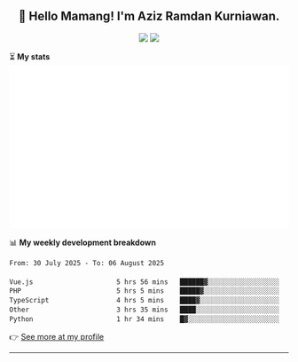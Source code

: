 <h2 align="center">👋 Hello Mamang! I'm Aziz Ramdan Kurniawan.</h2>  
<p align="center">
  <img src="https://komarev.com/ghpvc/?username=azizramdan">
  <img src="https://wakatime.com/badge/user/90056fa0-4c31-4eca-954e-2a3ac05896f9.svg">
</p>
    
⏳ **My stats**  
![](https://raw.githubusercontent.com/azizramdan/github-stats/master/generated/overview.svg#gh-dark-mode-only)

📊 **My weekly development breakdown**
<!--START_SECTION:waka-->

```txt
From: 30 July 2025 - To: 06 August 2025

Vue.js                     5 hrs 56 mins   ██████▓░░░░░░░░░░░░░░░░░░   26.53 %
PHP                        5 hrs 5 mins    █████▓░░░░░░░░░░░░░░░░░░░   22.77 %
TypeScript                 4 hrs 5 mins    ████▓░░░░░░░░░░░░░░░░░░░░   18.27 %
Other                      3 hrs 35 mins   ████░░░░░░░░░░░░░░░░░░░░░   16.03 %
Python                     1 hr 34 mins    █▓░░░░░░░░░░░░░░░░░░░░░░░   07.02 %
```

<!--END_SECTION:waka-->
👉 [See more at my profile](https://wakatime.com/@azizramdan)
***
